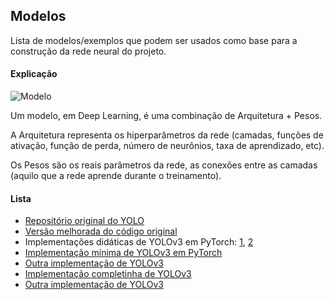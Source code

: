 ## Modelos

Lista de modelos/exemplos que podem ser usados como base para a construção da rede neural do projeto.

#### Explicação

![Modelo](../../.assets/modelo.png)

Um modelo, em Deep Learning, é uma combinação de Arquitetura + Pesos.

A Arquitetura representa os hiperparâmetros da rede (camadas, funções de ativação, função de perda, número de neurônios, taxa de aprendizado, etc).

Os Pesos são os reais parâmetros da rede, as conexões entre as camadas (aquilo que a rede aprende durante o treinamento).

#### Lista

- [Repositório original do YOLO](https://github.com/pjreddie/darknet)
- [Versão melhorada do código original](https://github.com/AlexeyAB/darknet)
- Implementações didáticas de YOLOv3 em PyTorch: [1](https://github.com/ayooshkathuria/YOLO_v3_tutorial_from_scratch), [2](https://github.com/ayooshkathuria/pytorch-yolo-v3)
- [Implementação mínima de YOLOv3 em PyTorch](https://github.com/eriklindernoren/PyTorch-YOLOv3)
- [Outra implementação de YOLOv3](https://github.com/ultralytics/yolov3)
- [Implementação completinha de YOLOv3](https://github.com/westerndigitalcorporation/YOLOv3-in-PyTorch)
- [Outra implementação de YOLOv3](https://github.com/BobLiu20/YOLOv3_PyTorch)
